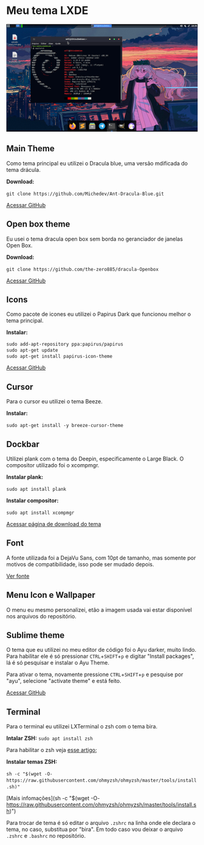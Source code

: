 # Meu tema LXDE

![Print](https://github.com/Will-Shizu/my-lxde-theme/blob/main/print.png)

## Main Theme
Como tema principal eu utilizei o Dracula blue, uma versão mdificada do tema drácula.

**Download:**

`git clone https://github.com/Michedev/Ant-Dracula-Blue.git`

[Acessar GitHub](https://github.com/Michedev/Ant-Dracula-Blue)


## Open box theme
Eu usei o tema dracula open box sem borda no geranciador de janelas Open Box.

**Download:**

`git clone https://github.com/the-zero885/dracula-Openbox`

[Acessar GitHub](https://github.com/the-zero885/dracula-Openbox)


## Icons
Como pacote de icones eu utilizei o Papirus Dark que funcionou melhor o tema principal.

**Instalar:**
```
sudo add-apt-repository ppa:papirus/papirus
sudo apt-get update
sudo apt-get install papirus-icon-theme
```

[Acessar GitHub](https://github.com/PapirusDevelopmentTeam/papirus-icon-theme)


## Cursor
Para o cursor eu utilizei o tema Beeze.

**Instalar:**

`sudo apt-get install -y breeze-cursor-theme`


## Dockbar
Utilizei plank com o tema do Deepin, especificamente o Large Black. O compositor utilizado foi o xcompmgr.

**Instalar plank:**

`sudo apt install plank`


**Instalar compositor:**

`sudo apt install xcompmgr`

[Acessar página de download do tema](https://www.gnome-look.org/p/1333368/)


## Font
A fonte utilizada foi a DejaVu Sans, com 10pt de tamanho, mas somente por motivos de compatibilidade, isso pode ser mudado depois.

[Ver fonte](https://www.fontsquirrel.com/fonts/dejavu-sans)


## Menu Icon e Wallpaper
O menu eu mesmo personalizei, etão a imagem usada vai estar disponível nos arquivos do repositório.


## Sublime theme
O tema que eu utilizei no meu editor de código foi o Ayu darker, muito lindo. Para habilitar ele é só pressionar `CTRL`+`SHIFT`+`p` e digitar "Install packages", lá é só pesquisar e instalar o Ayu Theme.

Para ativar o tema, novamente pressione `CTRL`+`SHIFT`+`p` e pesquise por "ayu", selecione "activate theme" e está feito.

[Acessar GitHub](https://github.com/dempfi/ayu)


## Terminal
Para o terminal eu utilizei LXTerminal o zsh com o tema bira.

**Intalar ZSH:**
`sudo apt install zsh`

Para habilitar o zsh veja [esse artigo](https://diolinux.com.br/linux/alterar-o-terminal-padrao-bash-zsh.html);

**Instalar temas ZSH:**

`sh -c "$(wget -O- https://raw.githubusercontent.com/ohmyzsh/ohmyzsh/master/tools/install.sh)"`

[Mais infomações](sh -c "$(wget -O- https://raw.githubusercontent.com/ohmyzsh/ohmyzsh/master/tools/install.sh)")

Para trocar de tema é só editar o arquivo `.zshrc` na linha onde ele declara o tema, no caso, substitua por "bira". Em todo caso vou deixar o arquivo `.zshrc` e `.bashrc` no repositório.